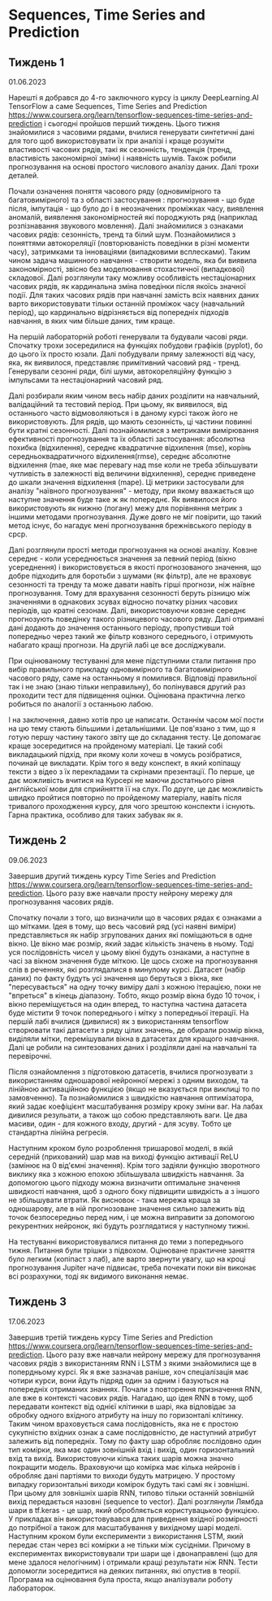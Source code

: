 # Sequences, Time Series and Prediction

## Тиждень 1

01.06.2023

Нарешті я добрався до 4-го заключного курсу із циклу DeepLearning.AI TensorFlow а саме Sequences, Time Series and Prediction https://www.coursera.org/learn/tensorflow-sequences-time-series-and-prediction і сьогодні пройшов перший тиждень. Цього тижня знайомилися з часовими рядами, вчилися генерувати синтетичні дані для того щоб використовувати їх при аналізі і краще розуміти властивості часових рядів, такі як сезонність, тенденція (тренд, властивість закономірної зміни) і наявність шумів. Також робили прогнозування на основі простого числового аналізу даних. Далі трохи деталей.

Почали означення поняття часового ряду (одновимірного та багатовимірного) та з області застосування : прогнозування - що буде після, імпутація - що було до і в неозначених проміжках часу, виявлення аномалій, виявлення закономірностей які породжують ряд (наприклад розпізнавання звукового мовлення). Далі знайомилися з ознаками часових рядів: сезонність, тренд та білий шум. Познайомилися з поняттями автокореляції (повторюваність поведінки в різні моменти часу), затримками та інноваціями (випадковими всплесками). Таким чином задача машинного навчання - створити модель, яка би виявила закономірності, звісно без моделювання стохастичної (випадкової) складової. Далі розглянули таку можливу особливість нестаціонарних часових рядів, як кардинальна зміна поведінки після якоїсь значної події. Для таких часових рядів при навчанні замість всіх наявних даних варто використовувати тільки останній проміжок часу (навчальний період), що кардинально відрізняється від попередніх підходів навчання, в яких чим більше даних, тим краще. 

На першій лабораторній роботі генерували та будували часові ряди. Спочатку трохи зосередилися на функціях побудови графіків (pyplot), бо до цього їх просто юзали. Далі побудували пряму залежності від часу, яка, як виявилося, представляє примітивний часовий ряд - тренд. Генерували сезонні ряди, білі шуми, автокореляційну функцію з імпульсами та нестаціонарний часовий ряд.

Далі розбирали яким чином весь набір даних розділити на навчальний, валідаційний та тестовий період. При цьому, як виявилося, від останнього часто відмоволяються і в даному курсі також його не використовують. Для рядів, що мають сезонність, ці частини повинні бути кратні сезонності.  Далі познайомилися з метриками вимірювання ефективності прогнозування та їх області застосування: абсолютна похибка (відхилення), середнє квадратичне відхилення (mse), корінь середньоквадратичного відхилення(rmse), середнє абсолютне відхилення (mae, яке має перевагу над mse коли не треба збільшувати чутливість в залежності від величини відхилення), середнє приведене до шкали значення відхилення (mape). Ці метрики застосували для аналізу "наївного прогнозування" - методу, при якому вважається що наступне значення буде таке ж як попереднє. Як виявилося його використовують як нижню (погану) межу для порівняння метрик з іншими методами прогнозування. Дуже довго не міг повірити, що такий метод існує, бо нагадує мені прогнозування брежнівського періоду в срср. 

Далі розглянули прості методи прогнозуання на основі аналізу. Ковзне середнє - коли усереднюється значення за певний період (вікно усереднення) і використовується в якості прогнозованого значення, що добре підходить для боротьби з шумами (як фільтр), але не враховує сезонності та тренду та може давати навіть гірші прогнози, ніж наївне прогнозування. Тому для врахування сезонності беруть різницю між значеннями в однакових зсувах відносно початку різних часових періодів, що кратні сезонам. Далі, використовуючи ковзне середнє прогнозують поведінку такого різницевого часового ряду. Далі отримані дані додають до значення останнього періоду, пропустивши той попередньо через такий же фільтр ковзного середнього, і отримують набагато кращі прогнози. На другій лабі це все досліджували.          

При оцінюваному тестуванні для мене підступними стали питання про вибір правильного прикладу одновимірного та багатовимірного часового ряду, саме на останньому я помилився. Відповіді правильної так і не знаю (знаю тільки неправильну), бо полінувався другий раз проходити тест для підвищення оцінки. Оцінювана практична легко робиться по аналогії з останньою лабою.

І на заключення, давно хотів про це написати. Останнім часом мої пости на цю тему стають більшими і детальнішими. Це пов'язано з тим, що я готую першу частину такого звіту ще до складання тесту. Це допомагає краще зосередитися на пройденому матеріалі. Це такий собі викладацький підхід, при якому коли хочеш в чомусь розібратися, починай це викладати. Крім того я веду конспект, в який копіпащу тексти з відео з їх перекладами та скрінами презентації. По перше, це дає можливість вчитися на Курсері не маючи достатнього рівня англійської мови для сприйняття її на слух. По друге, це дає можливість швидко пройтися повторно по пройденому матеріалу, навіть після тривалого проходження курсу, для чого зрештою конспекти і існують. Гарна практика, особливо для таких забувак як я.     

## Тиждень 2 

09.06.2023

Завершив другий тиждень курсу Time Series and Prediction https://www.coursera.org/learn/tensorflow-sequences-time-series-and-prediction. Цього разу вже навчали просту нейрону мережу для прогнозування часових рядів.

Спочатку почали з того, що визначили що в часових рядах є ознаками а що мітками. Ідея в тому, що весь часовий ряд (усі наявні виміри) представляється як набір згрупованих даних які поміщаються в одне вікно. Це вікно має розмір, який задає кількість значень в ньому. Тоді уся послідовність чисел у цьому вікні будуть ознаками, а наступне в часі за вікном значення буде міткою. Це щось схоже на прогнозування слів в реченнях, які розглядалися в минулому курсі. Датасет (набір даних) по факту будуть усі значення що беруться з вікна, яке "пересувається" на одну точку виміру далі з кожною ітерацією, поки не "впреться" в кінець діапазону. Тобто, якщо розмір вікна будо 10 точок, і вікно переміщується на один вперед, то наступна частина датасета буде містити 9 точок попереднього і мітку з попередньої ітерації. На першій лабі вчилися (дивилися) як з використанням tensorflow створювати такі датасети з ряду цілих значень, де обирали розмір вікна, виділяли мітки, перемішували вікна в датасетах для кращого навчання. Далі це робили на синтезованих даних і розділяли дані на навчальні та перевірочні. 

Після ознайомлення з підготовкою датасетів, вчилися прогнозувати з використанням одношарової нейронної мережі з одним виходом, та лінійною активаційною функцією (якщо не вказується при виклиці то по замовченню). Та познайомилися з швидкістю навчання оптимізатора, який задає коефіцієнт масштабування розміру кроку зміни ваг. На лабах дивилися резульати, а також що собою представляють ваги. Це два масиви, один - для кожного входу, другий - для зсуву. Тобто це стандартна лінійна регресія.      

Наступним кроком було розроблення тришарової моделі, в якій середній (прихований) шар мав на виході функцію активації ReLU (замінює на 0 від'ємні значення). Крім того задіяли функцію зворотного виклику яка з кожною епохою збільшувала швидкість навчання. За допомогою цього підходу можна визначити оптимальне значення швидкості навчання, щоб з одного боку підвищити швидкість а з іншого не збільшувати втрати. Як висновок - така мережа краща за одношарову, але в ній прогнозоване значення сильно залежить від точок безпосередньо перед ним, і це можна виправити за допомогою рекурентних нейронок, які будуть розглядатися у наступному тижні.      

На тестуванні використовувалися питання до теми з попереднього тижня. Питання були трішки з підвохом. Оцінюване практичне заняття було легким (копіпаст з лаб), але варто звернути увагу, що на кроці прогнозування Jupiter наче підвисає, треба почекати поки він виконає всі розрахунки, тоді як видимого виконання немає.

## Тиждень 3

17.06.2023

Завершив третій тиждень курсу Time Series and Prediction https://www.coursera.org/learn/tensorflow-sequences-time-series-and-prediction. Цього разу вже навчали нейрону мережу для прогнозування часових рядів з використанням RNN і LSTM з якими знайомилися ще в попердньому курсі. Як я вже зазначав раніше, хоч спеціалізація має чотири курси, вони йдуть підряд один за одним і базуються на попередніх отриманих знаннях. Почали з повторення призначення RNN, але вже в контексті часових рядів. Нагадаю, що ідея RNN в тому, щоб передавати контекст від однієї клітинки в шарі, яка відповідає за обробку одного вхідного атрибуту на іншу по горизонталі клітинку. Таким чином враховується сама послідовність, яка не є простою сукупністю вхідних ознак а саме послідовністю, де наступний атрибут залежить від попередніх. Тому по факту шар обробляє послідовно один тип комірки, яка має один зовнішній вхід і вихід, один горизонтальний вхід та вихід. Використовуючи кілька таких шарів можна значно покращити модель. Враховуючи що комірка має кілька нейронів і обробляє дані партіями то виходи будуть матрицею. У простому випадку горизонтальні виходи комірок будуть такі самі як і зовнішні. При цьому для зовнішніх шарів RNN, типово тільки останній зовнішній вихід передається назовні (sequence to vector). Далі розглянули Лямбда шари в tf.keras - це шар, який обробляється користувацькою функцією. У прикладах він використовувався для приведення вхідної розмірності до потрібної а також для масштабування у вихідному шарі моделі. Наступним кроком були експерименти з використання LSTM, який передає стан через всі комірки а не тільки між сусідніми. Причому в експериментах використовували три шари ще і двонаправлені (що для мене здалося нелогічним) і отримали кращі результати ніж RNN. Тести допомогли зосередитися на деяких питаннях, які опустив в теорії. Програма на оцінювання була проста, якщо аналізували роботу лабораторок.  